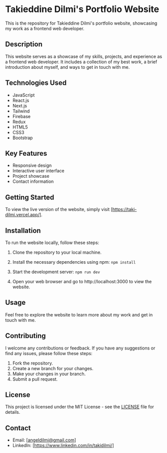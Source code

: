 # Takieddine Dilmi's Portfolio Website

This is the repository for Takieddine Dilmi's portfolio website, showcasing my work as a frontend web developer.

## Description

This website serves as a showcase of my skills, projects, and experience as a frontend web developer. It includes a collection of my best work, a brief introduction about myself, and ways to get in touch with me.

## Technologies Used

- JavaScript
- React.js
- Next.js
- Tailwind
- Firebase
- Redux
- HTML5
- CSS3
- Bootstrap

## Key Features

- Responsive design
- Interactive user interface
- Project showcase
- Contact information

## Getting Started

To view the live version of the website, simply visit [https://taki-dilmi.vercel.app/].

## Installation

To run the website locally, follow these steps:

1. Clone the repository to your local machine.
2. Install the necessary dependencies using npm:
   `npm install`

3. Start the development server:
   `npm run dev`

4. Open your web browser and go to http://localhost:3000 to view the website.

## Usage

Feel free to explore the website to learn more about my work and get in touch with me.

## Contributing

I welcome any contributions or feedback. If you have any suggestions or find any issues, please follow these steps:

1. Fork the repository.
2. Create a new branch for your changes.
3. Make your changes in your branch.
4. Submit a pull request.

## License

This project is licensed under the MIT License - see the [LICENSE](./LICENSE) file for details.

## Contact

- Email: [angeldilmi@gmail.com]
- LinkedIn: [https://www.linkedin.com/in/takidilmi/]

```

```
